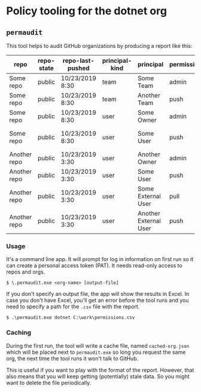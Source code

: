 # Policy tooling for the dotnet org 

## `permaudit`

This tool helps to audit GitHub organizations by producing a report like this:

| repo         | repo-state | repo-last-pushed | principal-kind | principal             | permission | via-team                   |
|--------------|------------|------------------|----------------|-----------------------|------------|----------------------------|
| Some repo    | public     | 10/23/2019 8:30  | team           | Some Team             | admin      | Some Team                  |
| Some repo    | public     | 10/23/2019 8:30  | team           | Another Team          | push       | Another Team               |
| Some repo    | public     | 10/23/2019 8:30  | user           | Some Owner            | admin      | (Owner)                    |
| Some repo    | public     | 10/23/2019 8:30  | user           | Some User             | push       | Some Team\Some Nested Team |
| Another repo | public     | 10/23/2019 3:30  | user           | Another Owner         | admin      | (Owner)                    |
| Another repo | public     | 10/23/2019 3:30  | user           | Some User             | push       | Some Team                  |
| Another repo | public     | 10/23/2019 3:30  | user           | Some External User    | pull       | (Collaborator)             |
| Another repo | public     | 10/23/2019 3:30  | user           | Another External User | push       | (Collaborator)             |

### Usage

It's a command line app. It will prompt for log in information on first run
so it can create a personal access token (PAT). It needs read-only access to
repos and orgs.

```
$ \.permaudit.exe <org-name> [output-file]
```

If you don't specify an output file, the app will show the results in Excel. In
case you don't have Excel, you'll get an error before the tool runs and you need
to specify a path for the `.csv` file with the report.

```
$ .\permaudit.exe dotnet C:\work\permissions.csv
```

### Caching

During the first run, the tool will write a cache file, named `cached-org.json`
which will be placed next to `permaudit.exe` so long you request
the same org, the next time the tool runs it won't talk to GitHub.

This is useful if you want to play with the format of the report. However, that
also means that you will keep getting (potentially) stale data. So you might
want to delete the file periodically.